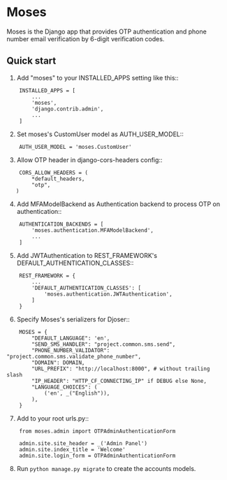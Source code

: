 Moses
=====

Moses is the Django app that provides OTP authentication and phone number email verification by 6-digit verification codes.

Quick start
-----------

1. Add "moses" to your INSTALLED_APPS setting like this::
```
    INSTALLED_APPS = [
        ...
        'moses',
        'django.contrib.admin',
        ...
    ]
```
2. Set moses's CustomUser model as AUTH_USER_MODEL::
```
    AUTH_USER_MODEL = 'moses.CustomUser'
```
3. Allow OTP header in django-cors-headers config::
```
    CORS_ALLOW_HEADERS = (
        *default_headers,
        "otp",
   )
```
4. Add MFAModelBackend as Authentication backend to process OTP on authentication::
```
    AUTHENTICATION_BACKENDS = [
        'moses.authentication.MFAModelBackend',
        ...
    ]
```
5. Add JWTAuthentication to REST_FRAMEWORK's DEFAULT_AUTHENTICATION_CLASSES::
```
    REST_FRAMEWORK = {
        ...
        'DEFAULT_AUTHENTICATION_CLASSES': [
            'moses.authentication.JWTAuthentication',
        ]
    }
```
6. Specify Moses's serializers for Djoser::
```
    MOSES = {
        "DEFAULT_LANGUAGE": 'en',
        "SEND_SMS_HANDLER": "project.common.sms.send",
        "PHONE_NUMBER_VALIDATOR": "project.common.sms.validate_phone_number",
        "DOMAIN": DOMAIN,
        "URL_PREFIX": "http://localhost:8000", # without trailing slash
        "IP_HEADER": "HTTP_CF_CONNECTING_IP" if DEBUG else None,
        "LANGUAGE_CHOICES": (
            ('en', _("English")),
        ),
    }
```
7. Add to your root urls.py::
```
    from moses.admin import OTPAdminAuthenticationForm

    admin.site.site_header = _('Admin Panel')
    admin.site.index_title = 'Welcome'
    admin.site.login_form = OTPAdminAuthenticationForm
```
8. Run ``python manage.py migrate`` to create the accounts models.
